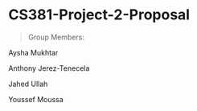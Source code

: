 # CS381-Project-2-Proposal

>Group Members: 

Aysha Mukhtar

Anthony Jerez-Tenecela

Jahed Ullah

Youssef Moussa
